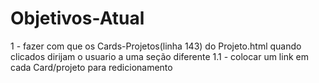 # Objetivos-Atual

1 - fazer com que os Cards-Projetos(linha 143) do Projeto.html quando clicados dirijam o usuario a uma seção diferente 
  1.1 - colocar um link em cada Card/projeto para redicionamento
